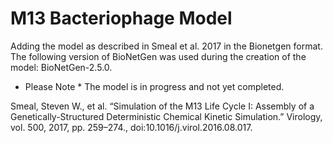 # M13 Bacteriophage Model #
Adding the model as described in Smeal et al. 2017 in the Bionetgen format. The following version of BioNetGen was used during the creation of the model: BioNetGen-2.5.0. 

* Please Note *
The model is in progress and not yet completed. 

Smeal, Steven W., et al. “Simulation of the M13 Life Cycle I: Assembly of a Genetically-Structured Deterministic Chemical Kinetic Simulation.” Virology, vol. 500, 2017, pp. 259–274., doi:10.1016/j.virol.2016.08.017.
